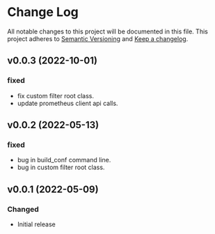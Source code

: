# Change Log
All notable changes to this project will be documented in this file.
This project adheres to [Semantic Versioning](http://semver.org/) and [Keep a changelog](https://github.com/olivierlacan/keep-a-changelog).

 <!--next-version-placeholder-->
## v0.0.3 (2022-10-01)
### fixed
- fix custom filter root class.
- update prometheus client api calls.

## v0.0.2 (2022-05-13)
### fixed
- bug in build_conf command line.
- bug in custom filter root class.

## v0.0.1 (2022-05-09)
### Changed
- Initial release

